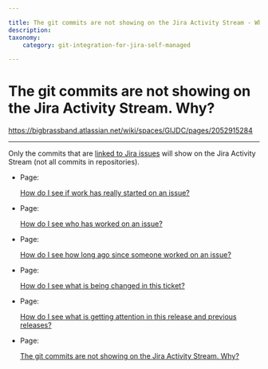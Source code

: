 ```yaml
---

title: The git commits are not showing on the Jira Activity Stream - Why?
description:
taxonomy:
    category: git-integration-for-jira-self-managed

---
```


# The git commits are not showing on the Jira Activity Stream. Why?

<https://bigbrassband.atlassian.net/wiki/spaces/GIJDC/pages/2052915284>

* * *

Only the commits that are [linked to Jira issues](/wiki/spaces/GIJDC/pages/1930398265/Linking+git+commits+to+Jira+issues) will show on the Jira Activity Stream (not all commits in repositories).

*   Page:
    
    [How do I see if work has really started on an issue?](/wiki/spaces/GIJDC/pages/2053079047)
    
*   Page:
    
    [How do I see who has worked on an issue?](/wiki/spaces/GIJDC/pages/2053013535)
    
*   Page:
    
    [How do I see how long ago since someone worked on an issue?](/wiki/spaces/GIJDC/pages/2052915274)
    
*   Page:
    
    [How do I see what is being changed in this ticket?](/wiki/spaces/GIJDC/pages/2052816914)
    
*   Page:
    
    [How do I see what is getting attention in this release and previous releases?](/wiki/spaces/GIJDC/pages/2052784140)
    
*   Page:
    
    [The git commits are not showing on the Jira Activity Stream. Why?](/wiki/spaces/GIJDC/pages/2052915284)